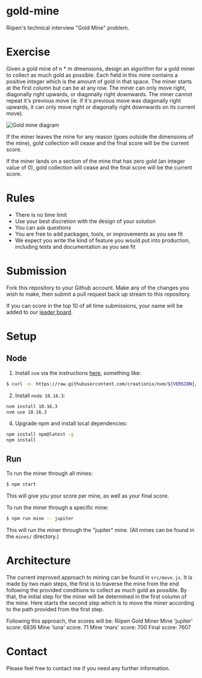 # gold-mine

Riipen's technical interview "Gold Mine" problem.

# Exercise

Given a gold mine of n \* m dimensions, design an algorithm for a gold miner to collect
as much gold as possible. Each field in this mine contains a positive integer
which is the amount of gold in that space. The miner starts at the first column but can be at any row.
The miner can only move right, diagonally right upwards, or diagonally right downwards. The miner
cannot repeat it's previous move (ie. if it's previous move was diagonally right upwards, it can
only move right or diagonally right downwards on its current move).

![Gold mine diagram](https://i.imgur.com/pmb9XCA.png "Gold Mine Diagram")

If the miner leaves the mine for any reason (goes outside the dimensions of the mine), gold collection
will cease and the final score will be the current score.

If the miner lands on a section of the mine that has zero gold (an integer value of 0), gold
collection will cease and the final score will be the current score.

# Rules

- There is no time limit
- Use your best discretion with the design of your solution
- You can ask questions
- You are free to add packages, tools, or improvements as you see fit
- We expect you write the kind of feature you would put into production, including tests and documentation as you see fit

# Submission

Fork this repository to your Github account. Make any of the changes you wish to make,
then submit a pull request back up stream to this repository.

If you can score in the top 10 of all time submissions, your name will be added to our
[leader board](https://github.com/riipen/gold-mine/wiki/Leader-Board).

# Setup

## Node

1. Install `nvm` via the instructions [here](https://github.com/nvm-sh/nvm#installation-and-update), something like:

```bash
$ curl -o- https://raw.githubusercontent.com/creationix/nvm/${VERSION}/install.sh | bash
```

2. Install `node 10.16.3`:

```bash
nvm install 10.16.3
nvm use 10.16.3
```

4. Upgrade npm and install local dependencies:

```bash
npm install npm@latest -g
npm install
```

## Run

To run the miner through all mines:

```bash
$ npm start
```

This will give you your score per mine, as well as your final score.

To run the miner through a specific mine:

```bash
$ npm run mine -- jupiter
```

This will run the miner through the "jupiter" mine. (All mines can be found
in the `mines/` directory.)

# Architecture

The current improved approach to mining can be found in `src/move.js`.
It is made by two main steps, the first is to traverse the mine from the end following the
provided conditions to collect as much gold as possible. By that, the initial step for the miner
will be determined in the first column of the mine. Here starts the second step which is to move
the miner according to the path provided from the first step.

Following this approach, the scores will be:
Riipen Gold Miner
Mine 'jupiter' score: 6836
Mine 'luna' score: 71
Mine 'mars' score: 700
Final score: 7607

# Contact

Please feel free to contact me if you need any further information.
